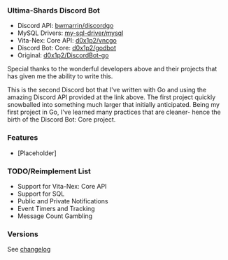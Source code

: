 ### Ultima-Shards Discord Bot
+ Discord API: [bwmarrin/discordgo](https://github.com/bwmarrin/discordgo)
+ MySQL Drivers: [my-sql-driver/mysql](https://github.com/go-sql-driver/mysql)
+ Vita-Nex: Core API: [d0x1p2/vncgo](https://github.com/d0x1p2/vncgo)
+ Discord Bot: Core: [d0x1p2/godbot](https://github.com/d0x1p2/godbot)
+ Original: [d0x1p2/DiscordBot-go](https://github.com/d0x1p2/DiscordBot-go)

Special thanks to the wonderful developers above and their projects that has given me the ability to write this.

This is the second Discord bot that I've written with Go and using the amazing Discord API provided at the link above. The first project quickly snowballed into something much larger that initially anticipated. Being my first project in Go, I've learned many practices that are cleaner- hence the birth of the Discord Bot: Core project.

### Features
+ [Placeholder]

### TODO/Reimplement List
+ Support for Vita-Nex: Core API
+ Support for SQL
+ Public and Private Notifications
+ Event Timers and Tracking
+ Message Count Gambling

### Versions
See [changelog](https://github.com/d0x1p2/usmbot/blob/master/changelog)